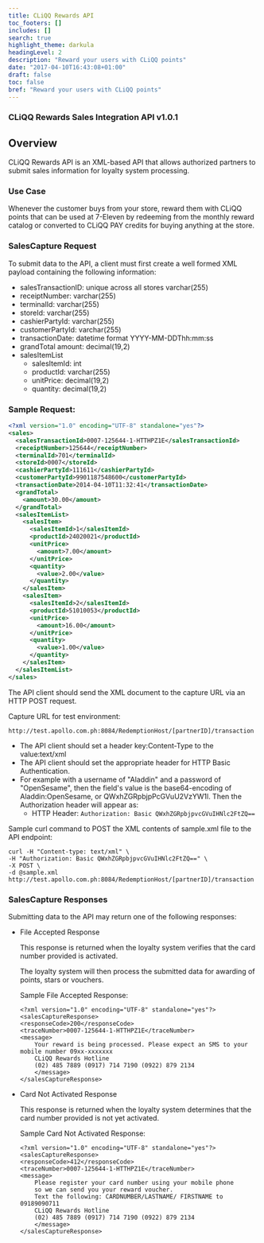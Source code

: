 ```yaml
---
title: CLiQQ Rewards API
toc_footers: []
includes: []
search: true
highlight_theme: darkula
headingLevel: 2
description: "Reward your users with CLiQQ points"
date: "2017-04-10T16:43:08+01:00"
draft: false
toc: false
bref: "Reward your users with CLiQQ points"
---
```


### CLiQQ Rewards Sales Integration API v1.0.1

## Overview

CLiQQ Rewards API is an XML-based API that allows authorized partners to submit sales information for loyalty system processing.

### Use Case

Whenever the customer buys from your store, reward them with CLiQQ points that can be used at 7-Eleven by redeeming from the monthly reward catalog or converted to CLiQQ PAY credits for buying anything at the store.

### SalesCapture Request

To submit data to the API, a client must first create a well formed XML payload containing the following information:

* salesTransactionID: unique across all stores varchar(255) 
* receiptNumber: varchar(255)
* terminalId: varchar(255)
* storeId: varchar(255)
* cashierPartyId: varchar(255)
* customerPartyId: varchar(255)
* transactionDate: datetime format YYYY-MM-DDThh:mm:ss 
* grandTotal amount: decimal(19,2)
* salesItemList
  * salesItemId: int 
  * productId: varchar(255) 
  * unitPrice: decimal(19,2) 
  * quantity: decimal(19,2)

### Sample Request:

```xml
<?xml version="1.0" encoding="UTF-8" standalone="yes"?>
<sales>
  <salesTransactionId>0007-125644-1-HTTHPZ1E</salesTransactionId>
  <receiptNumber>125644</receiptNumber>
  <terminalId>701</terminalId>
  <storeId>0007</storeId>
  <cashierPartyId>111611</cashierPartyId>
  <customerPartyId>9901187548600</customerPartyId>
  <transactionDate>2014-04-10T11:32:41</transactionDate>
  <grandTotal>
    <amount>30.00</amount>
  </grandTotal>
  <salesItemList>
    <salesItem>
      <salesItemId>1</salesItemId>
      <productId>24020021</productId>
      <unitPrice>
        <amount>7.00</amount>
      </unitPrice>
      <quantity>
        <value>2.00</value>
      </quantity>
    </salesItem>
    <salesItem>
      <salesItemId>2</salesItemId>
      <productId>51010053</productId>
      <unitPrice>
        <amount>16.00</amount>
      </unitPrice>
      <quantity>
        <value>1.00</value>
      </quantity>
    </salesItem>
  </salesItemList>
</sales>
```

The API client should send the XML document to the capture URL via an HTTP POST request.

Capture URL for test environment:

`http://test.apollo.com.ph:8084/RedemptionHost/[partnerID]/transaction`

* The API client should set a header key:Content-Type to the value:text/xml
* The API client should set the appropriate header for HTTP Basic Authentication.
* For example with a username of "Aladdin" and a password of "OpenSesame", then the field's value is the base64-encoding of Aladdin:OpenSesame, or QWxhZGRpbjpPcGVuU2VzYW1l. Then the Authorization header will appear as:
    * HTTP Header: `Authorization: Basic QWxhZGRpbjpvcGVuIHNlc2FtZQ==`

Sample curl command to POST the XML contents of sample.xml file to the API endpoint:

```
curl -H "Content-type: text/xml" \
-H "Authorization: Basic QWxhZGRpbjpvcGVuIHNlc2FtZQ==" \
-X POST \
-d @sample.xml http://test.apollo.com.ph:8084/RedemptionHost/[partnerID]/transaction
```

### SalesCapture Responses

Submitting data to the API may return one of the following responses:

* File Accepted Response

    This response is returned when the loyalty system verifies that the card number provided is activated.

    The loyalty system will then process the submitted data for awarding of points, stars or vouchers.

    Sample File Accepted Response:

    ```   
    <?xml version="1.0" encoding="UTF-8" standalone="yes"?>
    <salesCaptureResponse>
    <responseCode>200</responseCode>
    <traceNumber>0007-125644-1-HTTHPZ1E</traceNumber>
    <message>
        Your reward is being processed. Please expect an SMS to your mobile number 09xx-xxxxxxx
        CLiQQ Rewards Hotline
        (02) 485 7889 (0917) 714 7190 (0922) 879 2134
        </message>
    </salesCaptureResponse>
    ```

* Card Not Activated Response

    This response is returned when the loyalty system determines that the card number provided is not yet activated.

    Sample Card Not Activated Response:

    ```
    <?xml version="1.0" encoding="UTF-8" standalone="yes"?>
    <salesCaptureResponse>
    <responseCode>412</responseCode>
    <traceNumber>0007-125644-1-HTTHPZ1E</traceNumber>
    <message>
        Please register your card number using your mobile phone
        so we can send you your reward voucher.
        Text the following: CARDNUMBER/LASTNAME/ FIRSTNAME to 09189090711
        CLiQQ Rewards Hotline
        (02) 485 7889 (0917) 714 7190 (0922) 879 2134
        </message>
    </salesCaptureResponse>
    ```